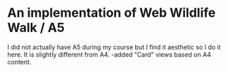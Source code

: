 # An implementation of Web Wildlife Walk / A5
I did not actually have A5 during my course but I find it aesthetic so I do it here. It is slightly different from A4.
-added "Card" views based on A4 content.
